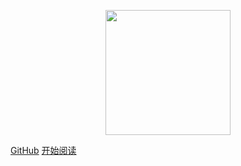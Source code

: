 <p align="center">
<img src="./media/pictures/logo.png" width="200" height="200"/>
</p>


<!--<h1 align="center">Java 学习/面试指南</h1>-->

[GitHub](<https://github.com/SinclairChen/Knowledge-Guide>)
[开始阅读](#java)


